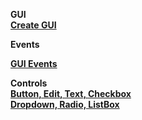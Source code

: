 __GUI__  
__[Create GUI](/Documentation/gui)__  

__Events__  
__[GUI Events](/Documentation/events/gui)__  

__Controls__  
__[Button, Edit, Text, Checkbox](Documentation/controls/controls-main#basic-controls)__  
__[Dropdown, Radio, ListBox](Documentation/controls/controls-main#items-controls)__  
   